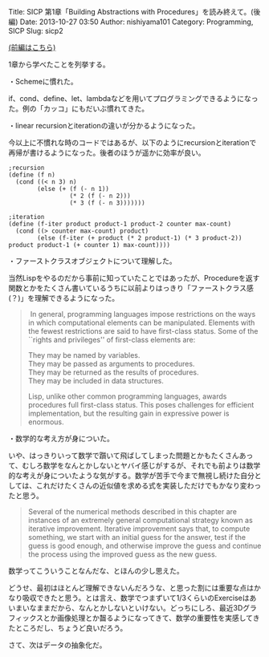 Title: SICP 第1章「Building Abstractions with Procedures」を読み終えて。(後編)
Date: 2013-10-27 03:50
Author: nishiyama101
Category: Programming, SICP
Slug: sicp2

[(前編はこちら)][]

1章から学べたことを列挙する。

・Schemeに慣れた。  

if、cond、define、let、lambdaなどを用いてプログラミングできるようになった。例の「カッコ」にもだいぶ慣れてきた。

・linear recursionとiterationの違いが分かるようになった。  

今以上に不慣れな時のコードではあるが、以下のようにrecursionとiterationで再帰が書けるようになった。後者のほうが遥かに効率が良い。

``` {.lang:scheme .decode:true title="Exercise 1.11. "}
;recursion
(define (f n)
  (cond ((< n 3) n)
        (else (+ (f (- n 1))
                 (* 2 (f (- n 2)))
                 (* 3 (f (- n 3)))))))

;iteration
(define (f-iter product product-1 product-2 counter max-count)
  (cond ((> counter max-count) product)
        (else (f-iter (+ product (* 2 product-1) (* 3 product-2)) product product-1 (+ counter 1) max-count))))
```

・ファーストクラスオブジェクトについて理解した。  

当然Lispをやるのだから事前に知っていたことではあったが、Procedureを返す関数とかをたくさん書いているうちに以前よりはっきり「ファーストクラス感(？)」を理解できるようになった。

>  In general, programming languages impose restrictions on the ways in
> which computational elements can be manipulated. Elements with the
> fewest restrictions are said to have first-class status. Some of the
> \`\`rights and privileges'' of first-class elements are:
>
> They may be named by variables.  
>  They may be passed as arguments to procedures.  
>  They may be returned as the results of procedures.  
>  They may be included in data structures.
>
> Lisp, unlike other common programming languages, awards procedures
> full first-class status. This poses challenges for efficient
> implementation, but the resulting gain in expressive power is
> enormous.

・数学的な考え方が身についた。  

いや、はっきりいって数学で躓いて飛ばしてしまった問題とかもたくさんあって、むしろ数学をなんとかしないとヤバイ感じがするが、それでも前よりは数学的な考えが身についたような気がする。数学が苦手で今まで無視し続けた自分としては、これだけたくさんの近似値を求める式を実装しただけでもかなり変わったと思う。

> Several of the numerical methods described in this chapter are
> instances of an extremely general computational strategy known as
> iterative improvement. Iterative improvement says that, to compute
> something, we start with an initial guess for the answer, test if the
> guess is good enough, and otherwise improve the guess and continue the
> process using the improved guess as the new guess.

数学ってこういうことなんだな、とほんの少し思えた。

どうせ、最初はほとんど理解できないんだろうな、と思った割には重要な点はかなり吸収できたと思う。とは言え、数学でつまずいて1/3くらいのExerciseはあいまいなままだから、なんとかしないといけない。どっちにしろ、最近3Dグラフィックスとか画像処理とか齧るようになってきて、数学の重要性を実感してきたところだし、ちょうど良いだろう。

さて、次はデータの抽象化だ。

  [(前編はこちら)]: http://yuseinishiyama.com/archives/184
    "SICP 第1章「Building Abstractions with Procedures」を読み終えて。(前編)"
